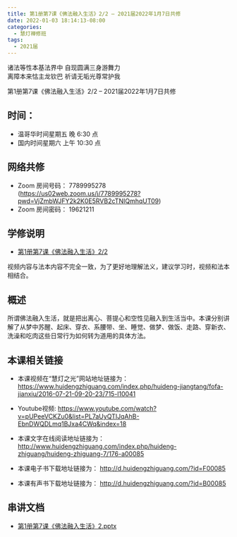 ```yaml
---
title: 第1册第7课《佛法融入生活》2/2 – 2021届2022年1月7日共修
date: 2022-01-03 18:14:13-08:00
categories:
  - 慧灯禅修班
tags:
  - 2021届
---
```

诸法等性本基法界中 自现圆满三身游舞力  
离障本来怙主龙钦巴 祈请无垢光尊常护我  

第1册第7课《佛法融入生活》2/2 – 2021届2022年1月7日共修

## 时间：

* 温哥华时间星期五 晚 6:30 点
* 国内时间星期六 上午 10:30 点

## 网络共修

* Zoom 房间号码： 7789995278 (<https://us02web.zoom.us/j/7789995278?pwd=VjZmbWJFY2k2K0E5RVB2cTNIQmhqUT09>)
* Zoom 房间密码： 19621211

## 学修说明

- [第1册第7课《佛法融入生活》2/2](https://mp.weixin.qq.com/s?__biz=MzI2NTQ1NDcxNg==&mid=100001796&idx=1&sn=85c1919c9eb6df31f1567a5ffb7955b8&scene=19#wechat_redirect)


视频内容与法本内容不完全一致，为了更好地理解法义，建议学习时，视频和法本相结合。

## 概述

所谓佛法融入生活，就是把出离心、菩提心和空性见融入到生活当中。本课分别讲解了从梦中苏醒、起床、穿衣、系腰带、坐、睡觉、做梦、做饭、走路、穿新衣、洗澡和吃肉这些日常行为如何转为道用的具体方法。

## 本课相关链接

- 本课视频在“慧灯之光”网站地址链接为： <https://www.huidengzhiguang.com/index.php/huideng-jiangtang/fofa-jianxiu/2016-07-21-09-20-23/715-l10041>

- Youtube视频: <https://www.youtube.com/watch?v=pUPeeVCKZu0&list=PL7aUyQTIJqAhB-EbnDWQDLmq1BJxa4CWq&index=18>

- 本课文字在线阅读地址链接为： <http://www.huidengzhiguang.com/index.php/huideng-zhiguang/huideng-zhiguang-7/176-a00085>

- 本课电子书下载地址链接为： <http://d.huidengzhiguang.com/?id=F00085>

- 本课有声书下载地址链接为： <http://d.huidengzhiguang.com/?id=B00085>

## 串讲文档

- [第1册第7课《佛法融入生活》2.pptx](https://s3.ca-central-1.wasabisys.com/hddata/f.huidengchanxiu.net/hdv/f/up/2020%E6%85%A7%E7%81%AF%E7%A6%85%E4%BF%AE%E7%8F%AD%E7%AC%AC%E5%8D%81%E4%BA%94%E5%A0%82%E8%AF%BE-%E4%BD%9B%E6%B3%95%E8%9E%8D%E5%85%A5%E7%94%9F%E6%B4%BB%E4%BA%8C.pptx)

